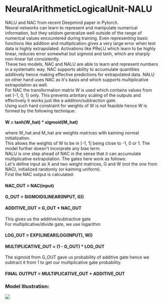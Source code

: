 # NeuralArithmeticLogicalUnit-NALU
NALU and NAC from recent Deepmind paper in Pytorch. </br>
Neural networks can learn to represent and manipulate numerical information, but they seldom generalize well outside of the range of numerical values encountered during training. Even representing basic functions like addition and multiplication gives a very large error when test data is highly extrapolated. Activations like PReLU which learn to be highly linear, reduces error somewhat but sigmoid and tanh, which are sharply non-linear fail consistently.</br>
These two models, NAC and NALU are able to learn and represent numbers in a systematic way. NAC supports ability to accumulate quantities additively hence making effective predictions for extrapolated data. NALU on other hand uses NAC as it's basis and which supports multiplicative extrapolation as well.</br>
For NAC the transformation matrix W is used which contains values from set {-1, 0, 1} only. This prevents arbritary scaling of the outputs and effectively it works just like a addition/subtraction gate. </br>
Using such hard constraint for weights of W is not feasible hence W is formed by the following technique:
#### W = tanh(W_hat) * sigmoid(M_hat)
where W_hat and M_hat are weights matrices with kaiming normal initialization.</br>
This allows the weights of W to be in [-1, 1] being close to -1, 0 or 1. The model further doesn't incorprate any bias term.</br>
NALU is one step ahead of NAC in the sense that it can accumulate multiplicative extrapolation. The gates here work as follows:</br>
Let's define input as X and two weight matrices, G and W (not the one from NAC), initialized randomly (or kaiming uniform).</br>
First the NAC output is calculated:
#### NAC_OUT = NAC(input)
#### G_OUT = SIGMOID(LINEAR(INPUT, G))
#### ADDITIVE_OUT = G_OUT * NAC_OUT
This gives us the additive/subtractive gate</br>
For multiplicative/divide gate, we use logarithm
#### LOG_OUT = EXP(LINEAR(LOG(INPUT), W))
#### MULTIPLICATIVE_OUT = (1 - G_OUT) * LOG_OUT
The sigmoid from G_OUT gave us probability of additive gate hence we subtract it from 1 to get our multiplicative gate probability.
#### FINAL OUTPUT = MULTIPLICATIVE_OUT + ADDITIVE_OUT
### Model Illustration:
![](https://github.com/kevinzakka/NALU-pytorch/blob/master/imgs/arch.png)
